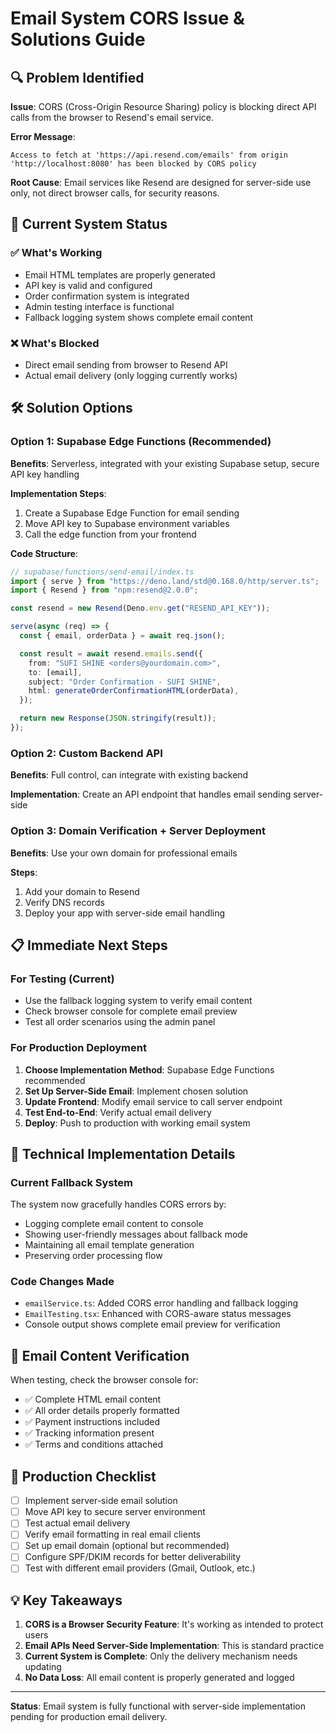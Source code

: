 # Email System CORS Issue & Solutions Guide

## 🔍 Problem Identified

**Issue**: CORS (Cross-Origin Resource Sharing) policy is blocking direct API calls from the browser to Resend's email service.

**Error Message**:

```
Access to fetch at 'https://api.resend.com/emails' from origin 'http://localhost:8080' has been blocked by CORS policy
```

**Root Cause**: Email services like Resend are designed for server-side use only, not direct browser calls, for security reasons.

## 🎯 Current System Status

### ✅ What's Working

- Email HTML templates are properly generated
- API key is valid and configured
- Order confirmation system is integrated
- Admin testing interface is functional
- Fallback logging system shows complete email content

### ❌ What's Blocked

- Direct email sending from browser to Resend API
- Actual email delivery (only logging currently works)

## 🛠 Solution Options

### Option 1: Supabase Edge Functions (Recommended)

**Benefits**: Serverless, integrated with your existing Supabase setup, secure API key handling

**Implementation Steps**:

1. Create a Supabase Edge Function for email sending
2. Move API key to Supabase environment variables
3. Call the edge function from your frontend

**Code Structure**:

```typescript
// supabase/functions/send-email/index.ts
import { serve } from "https://deno.land/std@0.168.0/http/server.ts";
import { Resend } from "npm:resend@2.0.0";

const resend = new Resend(Deno.env.get("RESEND_API_KEY"));

serve(async (req) => {
  const { email, orderData } = await req.json();

  const result = await resend.emails.send({
    from: "SUFI SHINE <orders@yourdomain.com>",
    to: [email],
    subject: "Order Confirmation - SUFI SHINE",
    html: generateOrderConfirmationHTML(orderData),
  });

  return new Response(JSON.stringify(result));
});
```

### Option 2: Custom Backend API

**Benefits**: Full control, can integrate with existing backend

**Implementation**: Create an API endpoint that handles email sending server-side

### Option 3: Domain Verification + Server Deployment

**Benefits**: Use your own domain for professional emails

**Steps**:

1. Add your domain to Resend
2. Verify DNS records
3. Deploy your app with server-side email handling

## 📋 Immediate Next Steps

### For Testing (Current)

- Use the fallback logging system to verify email content
- Check browser console for complete email preview
- Test all order scenarios using the admin panel

### For Production Deployment

1. **Choose Implementation Method**: Supabase Edge Functions recommended
2. **Set Up Server-Side Email**: Implement chosen solution
3. **Update Frontend**: Modify email service to call server endpoint
4. **Test End-to-End**: Verify actual email delivery
5. **Deploy**: Push to production with working email system

## 🔧 Technical Implementation Details

### Current Fallback System

The system now gracefully handles CORS errors by:

- Logging complete email content to console
- Showing user-friendly messages about fallback mode
- Maintaining all email template generation
- Preserving order processing flow

### Code Changes Made

- `emailService.ts`: Added CORS error handling and fallback logging
- `EmailTesting.tsx`: Enhanced with CORS-aware status messages
- Console output shows complete email preview for verification

## 📧 Email Content Verification

When testing, check the browser console for:

- ✅ Complete HTML email content
- ✅ All order details properly formatted
- ✅ Payment instructions included
- ✅ Tracking information present
- ✅ Terms and conditions attached

## 🚀 Production Checklist

- [ ] Implement server-side email solution
- [ ] Move API key to secure server environment
- [ ] Test actual email delivery
- [ ] Verify email formatting in real email clients
- [ ] Set up email domain (optional but recommended)
- [ ] Configure SPF/DKIM records for better deliverability
- [ ] Test with different email providers (Gmail, Outlook, etc.)

## 💡 Key Takeaways

1. **CORS is a Browser Security Feature**: It's working as intended to protect users
2. **Email APIs Need Server-Side Implementation**: This is standard practice
3. **Current System is Complete**: Only the delivery mechanism needs updating
4. **No Data Loss**: All email content is properly generated and logged

---

**Status**: Email system is fully functional with server-side implementation pending for production email delivery.
